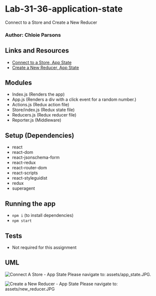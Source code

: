 # Lab-31-36-application-state

Connect to a Store and Create a New Reducer

### Author: Chloie Parsons

## Links and Resources

- [Connect to a Store, App State](https://codesandbox.io/s/lab-31-36-app-state-vje5z)
- [Create a New Reducer, App State](https://codesandbox.io/s/lab-31-36-app-state-reducers-hh3nh)

## Modules

- Index.js (Renders the app)
- App.js (Renders a div with a click event for a random number.)
- Actions.js (Redux action file)
- Store/index.js (Redux state file)
- Reducers.js (Redux reducer file)
- Reporter.js (Middleware)

## Setup (Dependencies)

- react
- react-dom
- react-jsonschema-form
- react-redux
- react-router-dom
- react-scripts
- react-styleguidist
- redux
- superagent

## Running the app

- `npm i` (to install dependencies)
- `npm start`

## Tests

- Not required for this assignment

## UML

![Connect A Store - App State](https://codesandbox.io/s/lab-31-36-app-state-vje5z) Please navigate to: assets/app_state.JPG.

![Create a New Reducer - App State](https://codesandbox.io/s/lab-31-36-app-state-reducers-hh3nh) Please navigate to: assets/new_reducer.JPG

